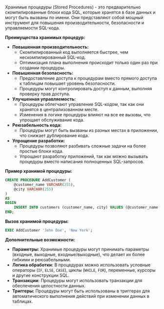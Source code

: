 Хранимые процедуры (Stored Procedures) - это предварительно скомпилированные блоки кода SQL, которые хранятся в базе данных и могут быть вызваны по имени. Они представляют собой мощный инструмент для повышения производительности, безопасности и управляемости SQL-кода.

**Преимущества хранимых процедур:**

- **Повышенная производительность:**
    - Скомпилированный код выполняется быстрее, чем нескомпилированный SQL-код.
    - Оптимизация плана выполнения происходит только один раз при создании процедуры.
- **Повышенная безопасность:**
    - Предоставление доступа к процедурам вместо прямого доступа к таблицам повышает уровень безопасности.
    - Процедуры могут контролировать доступ к данным, выполняя проверку прав доступа.
- **Улучшенная управляемость:**
    - Процедуры облегчают управление SQL-кодом, так как они хранятся в централизованном месте.
    - Изменения в логике процедуры влияют на все ее вызовы, что упрощает обслуживание кода.
- **Реюзабельность кода:**
    - Процедуры могут быть вызваны из разных местах в приложении, что снижает дублирование кода.
- **Упрощение разработки:**
    - Процедуры позволяют разбивать сложные задачи на более простые блоки кода.
    - Упрощают разработку приложений, так как можно вызывать процедуры вместо написания полноценных SQL-запросов.

**Пример хранимой процедуры:**

```sql
CREATE PROCEDURE AddCustomer (
    @customer_name VARCHAR(255),
    @city VARCHAR(255)
)
AS
BEGIN
    INSERT INTO customers (customer_name, city) VALUES (@customer_name, @city);
END;
```

**Вызов хранимой процедуры:**

```sql
EXEC AddCustomer 'John Doe', 'New York';
```

**Дополнительные возможности:**

- **Параметры:** Хранимые процедуры могут принимать параметры (входные, выходные, входные/выходные), что делает их более гибкими и реюзабельными.
- **Логика обработки:** В процедурах можно использовать условные операторы (`IF`, `ELSE`, `CASE`), циклы (`WHILE`, `FOR`), переменные, курсоры и другие конструкции SQL.
- **Транзакции:** Процедуры могут использовать транзакции для обеспечения целостности данных.
- **Триггеры:** Процедуры могут быть использованы в триггерах для автоматического выполнения действий при изменении данных в таблицах.